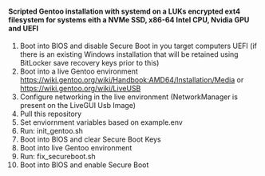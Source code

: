 #### Scripted Gentoo installation with systemd on a LUKs encrypted ext4 filesystem for systems eith a NVMe SSD, x86-64 Intel CPU, Nvidia GPU and UEFI

1. Boot into BIOS and disable Secure Boot in you target computers UEFI (if there is an existing Windows installation that will be retained using BitLocker save recovery keys prior to this)
2. Boot into a live Gentoo environment https://wiki.gentoo.org/wiki/Handbook:AMD64/Installation/Media or https://wiki.gentoo.org/wiki/LiveUSB
3. Configure networking in the live environment (NetworkManager is present on the LiveGUI Usb Image) 
4. Pull this repository
5. Set enviornment variables based on example.env
6. Run: init_gentoo.sh
7. Boot into BIOS and clear Secure Boot Keys
9. Boot into live Gentoo environment
10. Run: fix_secureboot.sh
11. Boot into BIOS and enable Secure Boot
